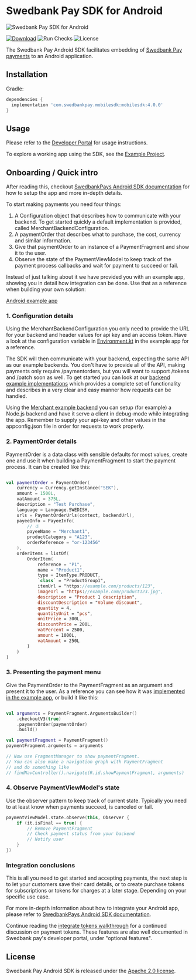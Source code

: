 # Swedbank Pay SDK for Android

![Swedbank Pay SDK for Android][opengraph-image]

[![Download][download-badge]][download-link]
![Run Checks][tests-badge]
![License][license-badge]

The Swedbank Pay Android SDK facilitates embedding of [Swedbank Pay payments](https://developer.swedbankpay.com/) to an Android application.

## Installation

Gradle:
```gradle
dependencies {
  implementation 'com.swedbankpay.mobilesdk:mobilesdk:4.0.0'
}
```

## Usage

Please refer to the [Developer Portal](https://developer.swedbankpay.com/modules-sdks/mobile-sdk/) for usage instructions.

To explore a working app using the SDK, see the [Example Project](https://github.com/SwedbankPay/swedbank-pay-sdk-android-example-app).

## Onboarding / Quick intro

After reading this, checkout [SwedbankPays Android SDK documentation][android-sdk-docs] for how to setup the app and more in-depth details.

To start making payments you need four things:

1. A Configuration object that describes how to communicate with your backend. To get started quickly a default implementation is provided, called MerchantBackendConfiguration.
2. A paymentOrder that describes what to purchase, the cost, currency and similar information.
3. Give that paymentOrder to an instance of a PaymentFragment and show it to the user.
4. Observe the state of the PaymentViewModel to keep track of the payment process callbacks and wait for payment to succeed or fail.

Instead of just talking about it we have provided you with an example app, showing you in detail how integration can be done. Use that as a reference when building your own solution:

[Android example app][example-app]

### 1. Configuration details

Using the MerchantBackendConfiguration you only need to provide the URL for your backend and header values for api key and an access token. Have a look at the configuration variable in [Environment.kt][EnvironmentConfig] in the example app for a reference.

The SDK will then communicate with your backend, expecting the same API as our example backends. You don't have to provide all of the API, making payments only require /paymentorders, but you will want to support /tokens and /patch soon as well. To get started you can look at our [backend example implementations][merchant_backend] which provides a complete set of functionality and describes in a very clear and easy manner how requests can be handled.

Using the [Merchant example backend][merchant_backend] you can setup (for example) a Node.js backend and have it serve a client in debug-mode while integrating the app. Remember to supply your api-key and other values in the appconfig.json file in order for requests to work properly.

### 2. PaymentOrder details

PaymentOrder is a data class with sensible defaults for most values, create one and use it when building a PaymentFragment to start the payment process. It can be created like this:

``` Kotlin

val paymentOrder = PaymentOrder(
    currency = Currency.getInstance("SEK"),
    amount = 1500L,
    vatAmount = 375L,
    description = "Test Purchase",
    language = Language.SWEDISH,
    urls = PaymentOrderUrls(context, backendUrl),
    payeeInfo = PayeeInfo(
        // ①
        payeeName = "Merchant1",
        productCategory = "A123",
        orderReference = "or-123456"
    ),
    orderItems = listOf(
        OrderItem(
            reference = "P1",
            name = "Product1",
            type = ItemType.PRODUCT,
            `class` = "ProductGroup1",
            itemUrl = "https://example.com/products/123",
            imageUrl = "https://example.com/product123.jpg",
            description = "Product 1 description",
            discountDescription = "Volume discount",
            quantity = 4,
            quantityUnit = "pcs",
            unitPrice = 300L,
            discountPrice = 200L,
            vatPercent = 2500,
            amount = 1000L,
            vatAmount = 250L
        )
    )
)

```

### 3. Presenting the payment menu

Give the PaymentOrder to the PaymentFragment as an argument and present it to the user. As a reference you can see how it was [implemented in the example app][payment-fragment-builder], or build it like this:

``` Kotlin

val arguments = PaymentFragment.ArgumentsBuilder()
    .checkoutV3(true)
    .paymentOrder(paymentOrder)
    .build()

val paymentFragment = PaymentFragment()
paymentFragment.arguments = arguments

// Now use FragmentManager to show paymentFragment.
// You can also make a navigation graph with PaymentFragment
// and do something like
// findNavController().navigate(R.id.showPaymentFragment, arguments)


```

### 4. Observe PaymentViewModel's state

Use the observer pattern to keep track of current state. Typically you need to at least know when payments succeed, is canceled or fail.

``` Kotlin
paymentViewModel.state.observe(this, Observer {
    if (it.isFinal == true) {
        // Remove PaymentFragment
        // Check payment status from your backend
        // Notify user
    }
})
```

### Integration conclusions

This is all you need to get started and accepting payments, the next step is to let your customers save their card details, or to create purchase tokens for subscriptions or tokens for charges at a later stage. Depending on your specific use case.

For more in-depth information about how to integrate your Android app, please refer to [SwedbankPays Android SDK documentation][android-sdk-docs].

Continue reading the [integrate tokens walkthrough][integrateTokens] for a continued discussion on payment tokens. These features are also well documented in Swedbank pay's developer portal, under "optional features".

## License

Swedbank Pay Android SDK is released under the [Apache 2.0 license](LICENSE).

[opengraph-image]: https://repository-images.githubusercontent.com/209749704/e2c62080-6d3d-11eb-807c-120df6645b06
[download-badge]: https://maven-badges.herokuapp.com/maven-central/com.swedbankpay.mobilesdk/mobilesdk/badge.svg
[download-link]: https://search.maven.org/artifact/com.swedbankpay.mobilesdk/mobilesdk
[tests-badge]: https://github.com/SwedbankPay/swedbank-pay-sdk-android/workflows/Run%20Checks/badge.svg
[license-badge]: https://img.shields.io/github/license/SwedbankPay/swedbank-pay-sdk-android
[dependabot-link]: https://dependabot.com
[dependabot-badge]: https://api.dependabot.com/badges/status?host=github&repo=SwedbankPay/swedbank-pay-sdk-android
[example-app]: https://github.com/SwedbankPay/swedbank-pay-sdk-android-example-app
[EnvironmentConfig]: https://github.com/SwedbankPay/swedbank-pay-sdk-android-example-app/blob/main/app/src/main/java/com/swedbankpay/exampleapp/payment/Environment.kt#:~:text=MerchantBackendConfiguration.Builder
[payment-fragment-builder]: https://github.com/SwedbankPay/swedbank-pay-sdk-android-example-app/blob/main/app/src/main/java/com/swedbankpay/exampleapp/products/ProductsViewModel.kt#:~:text=PaymentFragment.ArgumentsBuilder
[android-sdk-docs]: https://developer.swedbankpay.com/modules-sdks/mobile-sdk/android
[integrateTokens]: ./integrateTokens.md
[merchant_backend]: https://github.com/SwedbankPay/swedbank-pay-sdk-mobile-example-merchant
